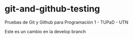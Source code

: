 # git-and-github-testing
Pruebas de Git y Github para Programación 1 - TUPaD - UTN

Este es un cambio en la develop branch
